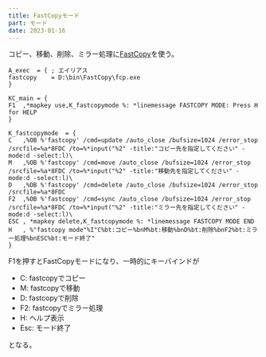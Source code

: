 ```yaml
---
title: FastCopyモード
part: モード
date: 2023-01-16
---
```

コピー、移動、削除、ミラー処理に[FastCopy](https://fastcopy.jp/)を使う。

```text
A_exec	= {	; エイリアス
fastcopy	= D:\bin\FastCopy\fcp.exe
}

KC_main = {
F1	,*mapkey use,K_fastcopymode %: *linemessage FASTCOPY MODE: Press H for HELP
}

K_fastcopymode	= {
C	,%OB %'fastcopy' /cmd=update /auto_close /bufsize=1024 /error_stop /srcfile=%a*8FDC /to=%*input("%2" -title:"コピー先を指定してください" -mode:d -select:l)\
M	,%OB %'fastcopy' /cmd=move /auto_close /bufsize=1024 /error_stop /srcfile=%a*8FDC /to=%*input("%2" -title:"移動先を指定してください" -mode:d -select:l)\
D	,%OB %'fastcopy' /cmd=delete /auto_close /bufsize=1024 /error_stop /srcfile=%a*8FDC
F2	,%OB %'fastcopy' /cmd=sync /auto_close /bufsize=1024 /error_stop /srcfile=%a*8FDC /to=%*input("%2" -title:"ミラー先を指定してください" -mode:d -select:l)\
ESC	, *mapkey delete,K_fastcopymode %: *linemessage FASTCOPY MODE END
H	, %"fastcopy mode"%I"C%bt:コピー%bnM%bt:移動%bnD%bt:削除%bnF2%bt:ミラー処理%bnESC%bt:モード終了"
}
```

F1を押すとFastCopyモードになり、一時的にキーバインドが

- C: fastcopyでコピー
- M: fastcopyで移動
- D: fastcopyで削除
- F2: fastcopyでミラー処理
- H: ヘルプ表示
- Esc: モード終了

となる。